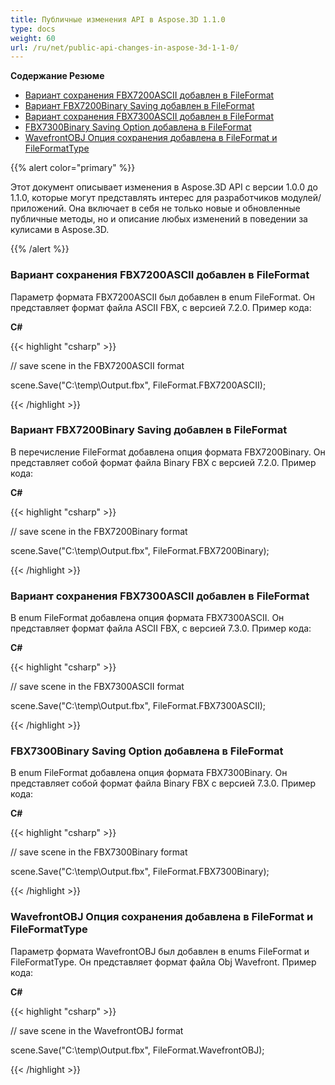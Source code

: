```yaml
---
title: Публичные изменения API в Aspose.3D 1.1.0
type: docs
weight: 60
url: /ru/net/public-api-changes-in-aspose-3d-1-1-0/
---
```

**Содержание Резюме**

- [Вариант сохранения FBX7200ASCII добавлен в FileFormat](#PublicAPIChangesinAspose.3D1.1.0-FBX7200ASCIISavingOptionisaddedintheFileFormat)
- [Вариант FBX7200Binary Saving добавлен в FileFormat](#PublicAPIChangesinAspose.3D1.1.0-FBX7200BinarySavingOptionisaddedintheFileFormat)
- [Вариант сохранения FBX7300ASCII добавлен в FileFormat](#PublicAPIChangesinAspose.3D1.1.0-FBX7300ASCIISavingOptionisaddedintheFileFormat)
- [FBX7300Binary Saving Option добавлена в FileFormat](#PublicAPIChangesinAspose.3D1.1.0-FBX7300BinarySavingOptionisaddedintheFileFormat)
- [WavefrontOBJ Опция сохранения добавлена в FileFormat и FileFormatType](#PublicAPIChangesinAspose.3D1.1.0-WavefrontOBJSavingOptionisaddedintheFileFormatandFileFormatType)

{{% alert color="primary" %}} 

Этот документ описывает изменения в Aspose.3D API с версии 1.0.0 до 1.1.0, которые могут представлять интерес для разработчиков модулей/приложений. Она включает в себя не только новые и обновленные публичные методы, но и описание любых изменений в поведении за кулисами в Aspose.3D.

{{% /alert %}} 
###  **Вариант сохранения FBX7200ASCII добавлен в FileFormat**
Параметр формата FBX7200ASCII был добавлен в enum FileFormat. Он представляет формат файла ASCII FBX, с версией 7.2.0. Пример кода:

**C#**

{{< highlight "csharp" >}}

 // save scene in the FBX7200ASCII format

scene.Save("C:\\temp\\Output.fbx", FileFormat.FBX7200ASCII);

{{< /highlight >}}

###  **Вариант FBX7200Binary Saving добавлен в FileFormat**
В перечисление FileFormat добавлена опция формата FBX7200Binary. Он представляет собой формат файла Binary FBX с версией 7.2.0. Пример кода:

**C#**

{{< highlight "csharp" >}}

 // save scene in the FBX7200Binary format

scene.Save("C:\\temp\\Output.fbx", FileFormat.FBX7200Binary);

{{< /highlight >}}

###  **Вариант сохранения FBX7300ASCII добавлен в FileFormat**
В enum FileFormat добавлена опция формата FBX7300ASCII. Он представляет формат файла ASCII FBX, с версией 7.3.0. Пример кода:

**C#**

{{< highlight "csharp" >}}

 // save scene in the FBX7300ASCII format

scene.Save("C:\\temp\\Output.fbx", FileFormat.FBX7300ASCII);

{{< /highlight >}}

###  **FBX7300Binary Saving Option добавлена в FileFormat**
В enum FileFormat добавлена опция формата FBX7300Binary. Он представляет собой формат файла Binary FBX с версией 7.3.0. Пример кода:

**C#**

{{< highlight "csharp" >}}

 // save scene in the FBX7300Binary format

scene.Save("C:\\temp\\Output.fbx", FileFormat.FBX7300Binary);

{{< /highlight >}}

###  **WavefrontOBJ Опция сохранения добавлена в FileFormat и FileFormatType**
Параметр формата WavefrontOBJ был добавлен в enums FileFormat и FileFormatType. Он представляет формат файла Obj Wavefront. Пример кода:

**C#**

{{< highlight "csharp" >}}

 // save scene in the WavefrontOBJ format

scene.Save("C:\\temp\\Output.fbx", FileFormat.WavefrontOBJ);

{{< /highlight >}}


